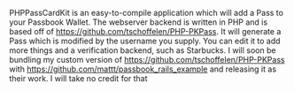 PHPPassCardKit is an easy-to-compile application which will add a Pass to your Passbook Wallet. The webserver backend is written in PHP and is based off of https://github.com/tschoffelen/PHP-PKPass. It will generate a Pass which is modified by the username you supply. You can edit it to add more things and a verification backend, such as Starbucks. I will soon be bundling my custom version of https://github.com/tschoffelen/PHP-PKPass with https://github.com/mattt/passbook_rails_example and releasing it as their work. I will take no credit for that